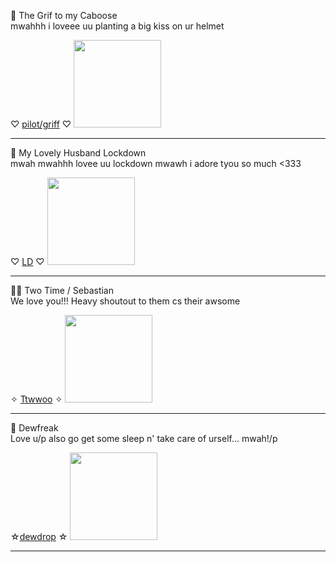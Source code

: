  🧡 The Grif to my Caboose  
mwahhh i loveee uu planting a big kiss on ur helmet  

♡ [pilot/griff](https://gr1ff.straw.page/) ♡
 <img src="https://media1.tenor.com/m/MySYOwQdBPsAAAAC/rvb-grif.gif" width="140">
 
---

 💚 My Lovely Husband Lockdown  
mwah mwahhh lovee uu lockdown mwawh i adore tyou so much <333 

♡ [LD](https://github.com/llock-e) ♡
 <img src="https://media1.tenor.com/m/7Q-4A8tqaaYAAAAC/lockdown-youre-good.gif" width="140">
 
---

 🖤🤍 Two Time / Sebastian  
We love you!!! Heavy shoutout to them cs their awsome 

✧ [Ttwwoo](https://wilt3dsp4wnz.straw.page/) ✧
 <img src="https://media1.tenor.com/m/MLJ-kIxU9mAAAAAC/two-time-forsaken.gif" width="140">
 
---

 💛 Dewfreak   
Love u/p also go get some sleep n' take care of urself... mwah!/p 

☆[dewdrop](https://www.patreon.com/c/heavyhook/about) ☆
 <img src="https://media.tenor.com/3h_PZTNDlY8AAAAi/cookie-run-sticker.gif" width="140">
 
---
